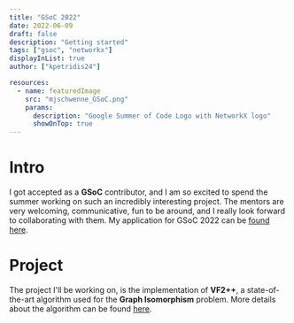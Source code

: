 ```yaml
---
title: "GSoC 2022"
date: 2022-06-09
draft: false
description: "Getting started"
tags: ["gsoc", "networkx"]
displayInList: true
author: ["kpetridis24"]

resources:
  - name: featuredImage
    src: "mjschwenne_GSoC.png"
    params:
      description: "Google Summer of Code Logo with NetworkX logo"
      showOnTop: true
---
```


# Intro
I got accepted as a **GSoC** contributor, and I am so excited to spend the summer working on 
such an incredibly interesting project. The mentors are very welcoming, communicative, fun 
to be around, and I really look forward to collaborating with them. My application for GSoC 2022 
can be [found here](https://summerofcode.withgoogle.com/programs/2022/projects/V1hY83XG).

# Project
The project I'll be working on, is the implementation of **VF2++**, a state-of-the-art algorithm used for the 
**Graph Isomorphism** problem. More details about the algorithm can be found 
[here](https://www.sciencedirect.com/science/article/abs/pii/S0166218X18300829).
